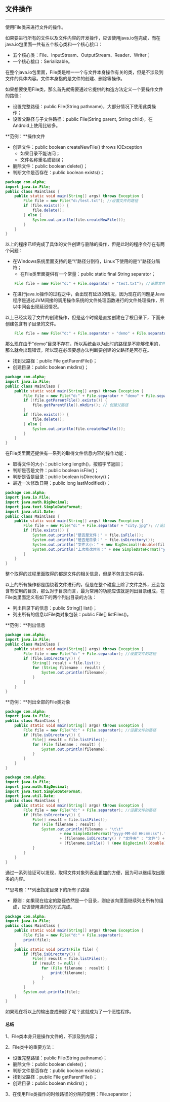 ## 文件操作

---

使用File类来进行文件的操作。

如果要进行所有的文件以及文件内容的开发操作，应该使用java.io包完成，而在java.io包里面一共有五个核心类和一个核心接口：

* 五个核心类：File、InputStream、OutputStream、Reader、Writer；
* 一个核心接口：Serializable。

在整个java.io包里面，File类是唯一一个与文件本身操作有关的类，但是不涉及到文件的具体内容。文件本身指的是文件的创建、删除等操作。

如果想要使用File类，那么首先就需要通过它提供的构造方法定义一个要操作文件的路径：

* 设置完整路径：public File(String pathname)，大部分情况下使用此类操作；
* 设置父路径与子文件路径：public File(String parent, String child)，在Android上使用比较多。

**范例：**操作文件

* 创建文件：public boolean createNewFile() throws IOException
  * 如果目录不能访问；
  * 文件名称重名或错误；
* 删除文件：public boolean delete()；
* 判断文件是否存在：public boolean exists()；

```java
package com.alpha;
import java.io.File;
public class MainClass { 
	public static void main(String[] args) throws Exception {
		File file = new File("d:/test.txt"); //设置文件的路径
		if (file.exists()) {
			file.delete();
		} else {
			System.out.println(file.createNewFile());
		}
	}
}
```

以上的程序已经完成了具体的文件创建与删除的操作，但是此时的程序会存在有两个问题：

* 在Windows系统里面支持的是“\”路径分割符，Linux下使用的是“/”路径分隔符；
  * 在File类里面提供有一个常量：public static final String separator；

```java
	File file = new File("d:" + File.separator + "test.txt"); //设置文件的路径
```

* 在进行java.io操作的过程之中，会出现有延迟的情况，因为现在的问题是Java程序是通过JVM间接的调用操作系统的文件处理函数进行的文件处理操作，所以中间会出现延迟情况。

以上已经实现了文件的创建操作，但是这个时候是直接创建在了根目录下，下面来创建包含有子目录的文件。

```java
	File file = new File("d:" + File.separator + "demo" + File.separator + "test.txt"); //设置文件的路径
```

那么现在由于“demo”目录不存在，所以系统会以为此时的路径是不能够使用的，那么就会出现错误。所以现在必须要想办法判断要创建的父路径是否存在。

* 找到父路径：public File getParentFile()；
* 创建目录：public boolean mkdirs()；

```java
package com.alpha;
import java.io.File;
public class MainClass { 
	public static void main(String[] args) throws Exception {
		File file = new File("d:" + File.separator + "demo" + File.separator + "hello" + File.separator + "mori" + File.separator + "test.txt"); //设置文件的路径
		if (!file.getParentFile().exists()) {
			file.getParentFile().mkdirs(); // 创建父路径
		}
		if (file.exists()) {
			file.delete();
		} else {
			System.out.println(file.createNewFile());
		}
	}
}
```

在File类里面还提供有一系列的取得文件信息内容的操作功能：

* 取得文件的大小：public long length()，按照字节返回；
* 判断是否是文件：public boolean isFile()；
* 判断是否是目录：public boolean isDirectory()；
* 最近一次修改日期：public long lastModified()；

```java
package com.alpha;
import java.io.File;
import java.math.BigDecimal;
import java.text.SimpleDateFormat;
import java.util.Date;
public class MainClass { 
	public static void main(String[] args) throws Exception {
		File file = new File("d:" + File.separator + "city.jpg"); //设置文件的路径
		if (file.exists()) {
			System.out.println("是否是文件：" + file.isFile());
			System.out.println("是否是目录：" + file.isDirectory()); 
			System.out.println("文件大小：" + new BigDecimal((double)file.length() / 1024 / 1024).divide(new BigDecimal(1), 2, BigDecimal.ROUND_HALF_UP) + " MB");
			System.out.println("上次修改时间：" + new SimpleDateFormat("yyyy-MM-dd HH:mm:ss").format(new Date(file.lastModified()))); 
		}
	}
}
```

整个取得的过程里面取得的都是文件的相关信息，但是不包含文件内容。

以上的所有操作都是围绕着文件进行的，但是在整个磁盘上除了文件之外，还会包含有使用的目录，那么对于目录而言，最为常用的功能应该就是列出目录组成，在File类里面定义有如下的两个列出目录的方法：

* 列出目录下的信息：public String[] list()；
* 列出所有的信息以File类对象包装：public File[] listFiles()。

**范例：**列出信息

```java
package com.alpha;
import java.io.File;
public class MainClass { 
	public static void main(String[] args) throws Exception {
		File file = new File("d:" + File.separator); //设置文件的路径
		if (file.isDirectory()) {
			String[] result = file.list();
			for (String filename : result) {
				System.out.println(filename);
			}
		}
	}
}
```

**范例：**列出全部的File类对象

```java
package com.alpha;
import java.io.File;
public class MainClass { 
	public static void main(String[] args) throws Exception {
		File file = new File("d:" + File.separator); //设置文件的路径
		if (file.isDirectory()) {
			File[] result = file.listFiles();
			for (File filename : result) {
				System.out.println(filename);
			}
		}
	}
}
```

```java
package com.alpha;
import java.io.File;
import java.math.BigDecimal;
import java.text.SimpleDateFormat;
import java.util.Date;
public class MainClass { 
	public static void main(String[] args) throws Exception {
		File file = new File("d:" + File.separator); //设置文件的路径
		if (file.isDirectory()) {
			File[] result = file.listFiles();
			for (File filename : result) {
				System.out.println(filename + "\t\t" 
						+ new SimpleDateFormat("yyyy-MM-dd HH:mm:ss").format(new Date(file.lastModified())) + "\t\t" 
						+ (filename.isDirectory() ? "文件夹" : "文件") + "\t\t" 
						+ (filename.isFile() ? (new BigDecimal((double)file.length() / 1024 / 1024).divide(new BigDecimal(1), 2, BigDecimal.ROUND_HALF_UP) + " MB") : ""));
			}
		}
	}
}
```

通过一系列验证可以发现，取得文件对象列表会更加的方便，因为可以继续取出跟多的内容。

**思考题：**列出指定目录下的所有子路径

* 原则：如果现在给定的路径依然是一个目录，则应该向里面继续列出所有的组成，应该使用递归的方式完成。

```java
package com.alpha;
import java.io.File;
public class MainClass { 
	public static void main(String[] args) throws Exception {
		File file = new File("d:" + File.separator);
		print(file);
	}
	public static void print(File file) {
		if (file.isDirectory()) {
			File[] result = file.listFiles();
			if (result != null) {
				for (File filename : result) {
					print(filename);
				}
			}
		}
		System.out.println(file);
	} 
}
```

如果现在将以上的输出变成删除了呢？这就成为了一个恶性程序。

#### 总结

1、File类本身只是操作文件的，不涉及到内容；

2、File类中的重要方法：

* 设置完整路径：public File(String pathname)；
* 删除文件：public boolean delete()；
* 判断文件是否存在：public boolean exists()；
* 找到父路径：public File getParentFile()；
* 创建目录：public boolean mkdirs()；

3、在使用File类操作的时候路径的分隔符使用：File.separator；

